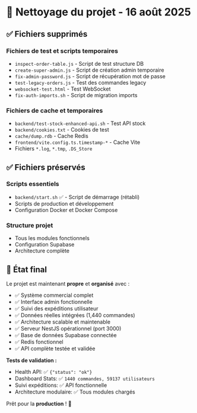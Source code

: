 # 🧹 Nettoyage du projet - 16 août 2025

## ✅ Fichiers supprimés

### Fichiers de test et scripts temporaires
- `inspect-order-table.js` - Script de test structure DB
- `create-super-admin.js` - Script de création admin temporaire
- `fix-admin-password.js` - Script de récupération mot de passe
- `test-legacy-orders.js` - Test des commandes legacy
- `websocket-test.html` - Test WebSocket
- `fix-auth-imports.sh` - Script de migration imports

### Fichiers de cache et temporaires
- `backend/test-stock-enhanced-api.sh` - Test API stock
- `backend/cookies.txt` - Cookies de test
- `cache/dump.rdb` - Cache Redis
- `frontend/vite.config.ts.timestamp-*` - Cache Vite
- Fichiers `*.log`, `*.tmp`, `.DS_Store`

## ✅ Fichiers préservés

### Scripts essentiels
- `backend/start.sh` ✅ - Script de démarrage (rétabli)
- Scripts de production et développement
- Configuration Docker et Docker Compose

### Structure projet
- Tous les modules fonctionnels
- Configuration Supabase
- Architecture complète

## 🎯 État final

Le projet est maintenant **propre** et **organisé** avec :
- ✅ Système commercial complet
- ✅ Interface admin fonctionnelle 
- ✅ Suivi des expéditions utilisateur
- ✅ Données réelles intégrées (1,440 commandes)
- ✅ Architecture scalable et maintenable
- ✅ Serveur NestJS opérationnel (port 3000)
- ✅ Base de données Supabase connectée
- ✅ Redis fonctionnel
- ✅ API complète testée et validée

**Tests de validation :**
- Health API: ✅ `{"status": "ok"}`
- Dashboard Stats: ✅ `1440 commandes, 59137 utilisateurs`
- Suivi expéditions: ✅ API fonctionnelle
- Architecture modulaire: ✅ Tous modules chargés

Prêt pour la **production** ! 🚀
